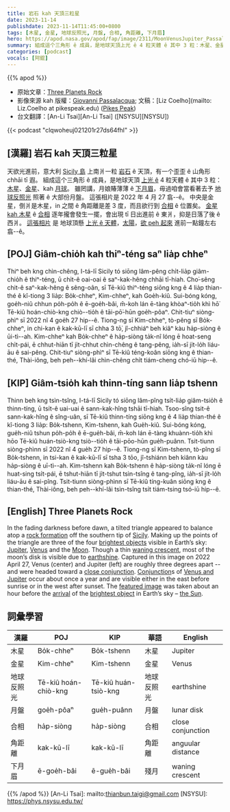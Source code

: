 ```yaml
---
title: 岩石 kah 天頂三粒星
date: 2023-11-14
publishdate: 2023-11-14T11:45:00+0800
tags: [木星, 金星, 地球反照光, 月盤, 合相, 角距離, 下月眉]
hero: https://apod.nasa.gov/apod/fap/image/2311/MoonVenusJupiter_Passalacqua_960.jpg
summary: 組成這个三角形 ê 成員，是地球天頂上光 ê 4 粒天體 ê 其中 3 粒：木星、金星、kah 月球。
categories: [podcast]
vocals: [阿錕]
---
```


{{% apod %}}

- 原始文章：[Three Planets Rock](https://apod.nasa.gov/apod/ap231114.html)
- 影像來源 kah 版權：[Giovanni Passalacqua](https://www.facebook.com/people/Giovanni-Passalacqua/100007428194796/); 文稿：[Liz Coelho](mailto: Liz.Coelho at pikespeak.edu) ([Pikes Peak](https://www.pikespeak.edu/programs/physics/astronomy.php))
- 台文翻譯：[An-Li Tsai][An-Li Tsai] ([NSYSU][NSYSU])

{{< podcast "clqwoheuj021201r27ds64fhl" >}}

## [漢羅] 岩石 kah 天頂三粒星
天欲光進前，意大利 [Sicily 島][Sicily] 上南爿一粒 [岩石][rock formation] ê 天頂，有一个歪歪 ê 山角形 chhāi tī 遐。
組成這个三角形 ê 成員，是地球天頂 [上光 ê][brightest objects] 4 粒天體 ê 其中 3 粒：[木星][Jupiter]、[金星][Venus]、kah [月球][Moon]。
雖罔講，月娘賰薄薄 ê [下月眉][waning crescent]，毋過咱會當看著去予 [地球反照光][earthshine] 照著 ê 大部份月盤。
這張相片是  2022 年 4 月 27 翕--ê。
中央是金星，倒爿是木星，in 之間 ê 角距離是差 3 度，而且欲行到 [合相][close conjunction] ê 位置矣。
[金星 kah 木星][Venus and Jupiter] ê [合相][Conjunction] 逐年攏會發生一擺，會出現 tī 日出進前 ê 東爿，抑是日落了後 ê 西爿。
[這張相片][featured image] 是 地球頂懸 [上光 ê 天體][brightest object]，[太陽][the Sun]，[欲 peh 起來][arrival] 進前一點鐘左右翕--ê。

## [POJ] Giâm-chio̍h kah thiⁿ-téng saⁿ lia̍p chheⁿ
Thiⁿ beh kng chìn-chêng, I-tá-lī Sicily tó siōng lâm-pêng chi̍t-lia̍p giâm-chio̍h ê thiⁿ-téng, ū chi̍t-ê oai-oai ê saⁿ-kak-hêng chhāi tī-hiah.
Cho͘-sêng chit-ê saⁿ-kak-hêng ê sêng-oân, sī Tē-kiû thiⁿ-téng siōng kng ê 4 lia̍p thian-thé ê kî-tiong 3 lia̍p: Bo̍k-chheⁿ, Kim-chheⁿ, kah Goe̍h-kiû.
Sui-bóng kóng, goe̍h-niû chhun po̍h-po̍h ê ē-goe̍h-bâi, m̄-koh lán ē-tàng khòaⁿ-tio̍h khì hō͘ Tē-kiû hoán-chiò-kng chiò--tio̍h ê tāi-pō͘-hūn goe̍h-pôaⁿ.
Chit-tiuⁿ siòng-phìⁿ sī 2022 nî 4 goe̍h 27 hip--ê.
Tiong-ng sī Kim-chheⁿ, tò-pêng sī Bo̍k-chheⁿ, in chi-kan ê kak-kū-lī sī chha 3 tō͘, jî-chhiáⁿ beh kiâⁿ kàu ha̍p-siòng ê ūi-tì--ah.
Kim-chheⁿ kah Bo̍k-chheⁿ ê ha̍p-siòng ta̍k-nî lóng ē hoat-seng chi̍t-pái, ē chhut-hiān tī ji̍t-chhut chìn-chêng ê tang-pêng, ia̍h-sī ji̍t-lo̍h liáu-āu ê sai-pêng.
Chit-tiuⁿ siòng-phìⁿ sī Tē-kiû téng-koân siōng kng ê thian-thé, Thài-iông, beh peh--khí-lâi chìn-chêng chi̍t tiám-cheng chó-iū hip--ê.

## [KIP] Giâm-tsio̍h kah thinn-tíng sann lia̍p tshenn
Thinn beh kng tsìn-tsîng, I-tá-lī Sicily tó siōng lâm-pîng tsi̍t-lia̍p giâm-tsio̍h ê thinn-tíng, ū tsi̍t-ê uai-uai ê sann-kak-hîng tshāi tī-hiah.
Tsoo-sîng tsit-ê sann-kak-hîng ê sîng-uân, sī Tē-kiû thinn-tíng siōng kng ê 4 lia̍p thian-thé ê kî-tiong 3 lia̍p: Bo̍k-tshenn, Kim-tshenn, kah Gue̍h-kiû.
Sui-bóng kóng, gue̍h-niû tshun po̍h-po̍h ê ē-gue̍h-bâi, m̄-koh lán ē-tàng khuànn-tio̍h khì hōo Tē-kiû huán-tsiò-kng tsiò--tio̍h ê tāi-pōo-hūn gue̍h-puânn.
Tsit-tiunn siòng-phìnn sī 2022 nî 4 gue̍h 27 hip--ê.
Tiong-ng sī Kim-tshenn, tò-pîng sī Bo̍k-tshenn, in tsi-kan ê kak-kū-lī sī tsha 3 tōo, jî-tshiánn beh kiânn kàu ha̍p-siòng ê uī-tì--ah.
Kim-tshenn kah Bo̍k-tshenn ê ha̍p-siòng ta̍k-nî lóng ē huat-sing tsi̍t-pái, ē tshut-hiān tī ji̍t-tshut tsìn-tsîng ê tang-pîng, ia̍h-sī ji̍t-lo̍h liáu-āu ê sai-pîng.
Tsit-tiunn siòng-phìnn sī Tē-kiû tíng-kuân siōng kng ê thian-thé, Thài-iông, beh peh--khí-lâi tsìn-tsîng tsi̍t tiám-tsing tsó-iū hip--ê.

## [English] Three Planets Rock
In the fading darkness before dawn, a tilted triangle appeared to balance atop a [rock formation][rock formation] off the southern tip of [Sicily][Sicily].
Making up the points of the triangle are three of the four [brightest objects][brightest objects] visible in Earth’s sky: [Jupiter][Jupiter], [Venus][Venus] and the [Moon][Moon].
Though a thin [waning crescent][waning crescent], most of the moon’s disk is visible due to [earthshine][earthshine].
Captured in this image on 2022 April 27, Venus (center) and Jupiter (left) are roughly three degrees apart -- and were headed toward a [close conjunction][close conjunction].
[Conjunction][Conjunction]s of [Venus and Jupiter][Venus and Jupiter] occur about once a year and are visible either in the east before sunrise or in the west after sunset.
The [featured image][featured image] was taken about an hour before the [arrival][arrival] of the [brightest object][brightest object] in Earth’s sky – [the Sun][the Sun].

## 詞彙學習

|漢羅|POJ|KIP|華語|English|
|-|-|-|-|-|
|木星|Bo̍k-chheⁿ|Bo̍k-tshenn|木星|Jupiter|
|金星|Kim-chheⁿ|Kim-tshenn|金星|Venus|
|地球反照光|Tē-kiû hoán-chiò-kng|Tē-kiû huán-tsiò-kng|地球反照光|earthshine|
|月盤|goe̍h-pôaⁿ|gue̍h-puânn|月盤|lunar disk|
|合相|ha̍p-siòng|ha̍p-siòng|合相|close conjunction|
|角距離|kak-kū-lī|kak-kū-lī|角距離|anguular distance|
|下月眉|ē-goe̍h-bâi|ē-gue̍h-bâi|殘月|waning crescent|

{{% /apod %}}
[An-Li Tsai]: mailto:thianbun.taigi@gmail.com
[NSYSU]: https://phys.nsysu.edu.tw/

[copyright]: https://apod.nasa.gov/apod/fap/lib/about_apod.html#srapply
[License]: https://creativecommons.org/licenses/by/2.0/

[rock formation]:https://youtu.be/NoMu4M8pJ0w
[Sicily]:https://en.wikipedia.org/wiki/Sicily
[brightest objects]:https://earthsky.org/astronomy-essentials/what-are-the-brightest-objects-in-our-solar-system/
[Jupiter]:https://science.nasa.gov/Jupiter
[Venus]:https://science.nasa.gov/venus
[Moon]:https://apod.nasa.gov/apod/ap220612.html
[waning crescent]:https://spaceplace.nasa.gov/moon-phases/
[earthshine]:https://apod.nasa.gov/apod/ap150320.html
[close conjunction]:https://earthsky.org/tonight/venus-and-jupiter-conjunction-april-30-may-1-2022/
[Conjunction]:https://earthsky.org/astronomy-essentials/definition-conjunction-astronomy/
[Venus and Jupiter]:https://apod.nasa.gov/apod/ap230306.html
[featured image]:https://www.facebook.com/photo.php?fbid=3377689472488626&set=pb.100007428194796.-2207520000&type=3
[arrival]:https://apod.nasa.gov/apod/ap160926.html
[brightest object]:https://i2.pickpik.com/photos/93/770/415/cat-surprised-big-eyes-eyes-preview.jpg
[the Sun]:https://science.nasa.gov/sun/
